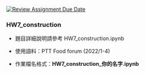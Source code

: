 [![Review Assignment Due Date](https://classroom.github.com/assets/deadline-readme-button-24ddc0f5d75046c5622901739e7c5dd533143b0c8e959d652212380cedb1ea36.svg)](https://classroom.github.com/a/0UQbIxhE)
### HW7_construction

- 題目詳細說明請參考 HW7_construction.ipynb

- 使用語料：PTT Food forum (2022/1-4)

- 作業檔名格式：**HW7_construction_你的名字.ipynb**

